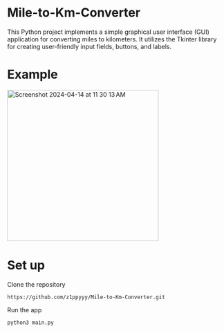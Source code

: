 # Mile-to-Km-Converter
This Python project implements a simple graphical user interface (GUI) application for converting miles to kilometers. It utilizes the Tkinter library for creating user-friendly input fields, buttons, and labels.

# Example
<img width="350" alt="Screenshot 2024-04-14 at 11 30 13 AM" src="https://github.com/z1ppyyy/Mile-to-Km-Converter/assets/139076325/2d533435-2e3e-40e7-b67e-474b19a6bd87">

# Set up
Clone the repository
```
https://github.com/z1ppyyy/Mile-to-Km-Converter.git
```

Run the app
```
python3 main.py
```


